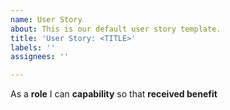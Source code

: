 ```yaml
---
name: User Story
about: This is our default user story template.
title: 'User Story: <TITLE>'
labels: ''
assignees: ''

---
```


As a **role** I can **capability** so that **received benefit**
